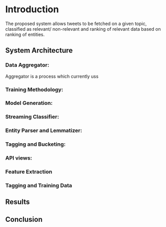 # Introduction
The proposed system allows tweets to be fetched on a given topic, classified as relevant/ non-relevant and ranking of relevant data based on ranking of entities.

## System Architecture

### Data Aggregator:
Aggregator is a process which currently uss

### Training Methodology:

### Model Generation:

### Streaming Classifier:

###  Entity Parser and Lemmatizer:

### Tagging and Bucketing:

### API views:

### Feature Extraction

### Tagging and Training Data


## Results


## Conclusion

